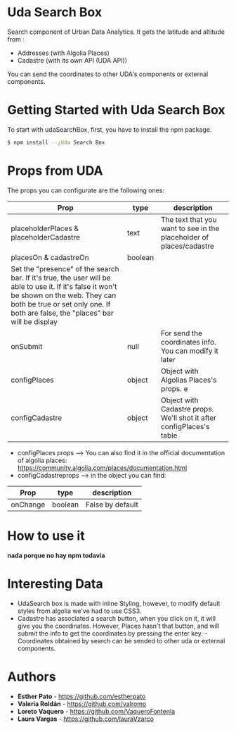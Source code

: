 # Uda Search Box

Search component of Urban Data Analytics. It gets the latitude and altitude from :
- Addresses (with Algolia Places)
- Cadastre (with its own API (UDA API))

You can send the coordinates to other UDA's components or external components.

# Getting Started with Uda Search Box

To start with udaSearchBox, first, you have to install the npm package.

```sh
$ npm install --¿Uda Search Box
```

# Props from UDA

The props you can configurate are the following ones:

| Prop | type | description |
| ------ | ------ | ------ |
| placeholderPlaces & placeholderCadastre | text | The text that you want to see in the placeholder of places/cadastre |  
| placesOn & cadastreOn| boolean | 
Set the "presence" of the search bar. If it's true, the user will be able to use it. If it's false it won't be shown on the web. They can both be true or set only one. If both are false, the "places" bar will be display |
| onSubmit | null | For send the coordinates info. You can modify it later|
| configPlaces | object | Object with Algolias Places's props. e  |
| configCadastre | object | Object with Cadastre props. We'll shot it after configPlaces's table |

- configPlaces props --> You can also find it in the official documentation of algolia places: 
https://community.algolia.com/places/documentation.html 
- configCadastreprops --> in the object you can find:

| Prop | type | description |
| ------ | ------ | ------ |
| onChange | boolean | False by default |

# How to use it

**nada porque no hay npm todavía**

# Interesting Data

- UdaSearch box is made with inline Styling, however, to modify default styles from algolia we've had to use CSS3. 
- Cadastre has associated a search button, when you click on it, it will give you the coordinates. However, Places hasn't that button, and will submit the info to get the coordinates by pressing the enter key.
-Coordinates obtained by search can be sended to other uda or external components.

# Authors
- **Esther Pato** - https://github.com/estherpato 
- **Valeria Roldán** - https://github.com/valromo
- **Loreto Vaquero** - https://github.com/VaqueroFontenla
- **Laura Vargas** - https://github.com/lauraVzarco